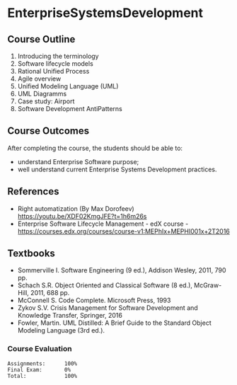 # EnterpriseSystemsDevelopment

## Course Outline
1. Introducing the terminology
2. Software lifecycle models
3. Rational Unified Process
4. Agile overview
5. Unified Modeling Language (UML)
6. UML Diagramms
7. Case study: Airport
8. Software Development AntiPatterns

## Course Outcomes
After completing the course, the students should be able to:
- understand Enterprise Software purpose;
- well understand current Enterprise Systems Development practices.

## References
- Right automatization (By Max Dorofeev) https://youtu.be/XDF02KmgJFE?t=1h6m26s
- Enterprise Software Lifecycle Management - edX course - https://courses.edx.org/courses/course-v1:MEPhIx+MEPHI001x+2T2016

## Textbooks
- Sommerville I. Software Engineering (9 ed.), Addison Wesley, 2011, 790 pp.
- Schach S.R. Object Oriented and Classical Software (8 ed.), McGraw-Hill, 2011, 688 pp.
- McConnell S. Code Complete. Microsoft Press, 1993
- Zykov S.V. Crisis Management for Software Development and Knowledge Transfer, Springer, 2016
- Fowler, Martin. UML Distilled: A Brief Guide to the Standard Object Modeling Language (3rd ed.).

### Course Evaluation
```
Assignments:      100%
Final Exam:       0%
Total:            100%

```
